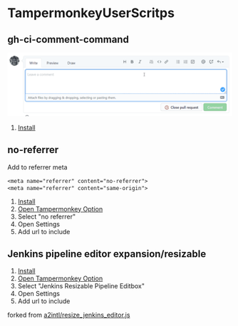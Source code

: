 # TampermonkeyUserScritps

## gh-ci-comment-command

![github ci comment command](docs/images/azp-command.gif)

1. [Install](https://github.com/srz-zumix/TampermonkeyUserScripts/raw/master/gh-ci-comment-command.user.js)

## no-referrer

Add to referrer meta

```
<meta name="referrer" content="no-referrer">
<meta name="referrer" content="same-origin">
```

1. [Install](https://github.com/srz-zumix/TampermonkeyUserScripts/raw/master/no-referrer.user.js)
1. [Open Tampermonkey Option](chrome-extension://dhdgffkkebhmkfjojejmpbldmpobfkfo/options.html)
1. Select "no referrer"
1. Open Settings
1. Add url to include

## Jenkins pipeline editor expansion/resizable

1. [Install](https://github.com/srz-zumix/TampermonkeyUserScripts/raw/master/jenkins-resizable-pipeline-editbox.user.js)
1. [Open Tampermonkey Option](chrome-extension://dhdgffkkebhmkfjojejmpbldmpobfkfo/options.html)
1. Select "Jenkins Resizable Pipeline Editbox"
1. Open Settings
1. Add url to include

forked from [a2intl/resize_jenkins_editor.js](https://gist.github.com/a2intl/293a76ae3323ec21d7cdceb6f7cd63af)
